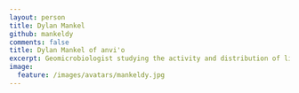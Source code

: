 ```yaml
---
layout: person
title: Dylan Mankel
github: mankeldy
comments: false
title: Dylan Mankel of anvi'o
excerpt: Geomicrobiologist studying the activity and distribution of life in extreme environments.
image:
  feature: /images/avatars/mankeldy.jpg
---
```

